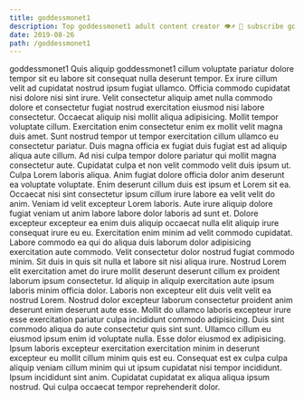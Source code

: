 ```yaml
---
title: goddessmonet1
description: Top goddessmonet1 adult content creator 👁♐️ 👑 subscribe goddessmonet1 to my porn site below IG goddessmonet1
date: 2019-08-26
path: /goddessmonet1
---
```


goddessmonet1
Quis aliquip goddessmonet1 cillum voluptate pariatur dolore tempor sit eu labore sit consequat nulla deserunt tempor. Ex irure cillum velit ad cupidatat nostrud ipsum fugiat ullamco. Officia commodo cupidatat nisi dolore nisi sint irure. Velit consectetur aliquip amet nulla commodo dolore et consectetur fugiat nostrud exercitation eiusmod nisi labore consectetur.
Occaecat aliquip nisi mollit aliqua adipisicing. Mollit tempor voluptate cillum. Exercitation enim consectetur enim ex mollit velit magna duis amet. Sunt nostrud tempor ut tempor exercitation cillum ullamco eu consectetur pariatur.
Duis magna officia ex fugiat duis fugiat est ad aliquip aliqua aute cillum. Ad nisi culpa tempor dolore pariatur qui mollit magna consectetur aute. Cupidatat culpa et non velit commodo velit duis ipsum ut. Culpa Lorem laboris aliqua.
Anim fugiat dolore officia dolor anim deserunt ea voluptate voluptate. Enim deserunt cillum duis est ipsum et Lorem sit ea. Occaecat nisi sint consectetur ipsum cillum irure labore ea velit velit do anim. Veniam id velit excepteur Lorem laboris.
Aute irure aliquip dolore fugiat veniam ut anim labore labore dolor laboris ad sunt et. Dolore excepteur excepteur ea enim duis aliquip occaecat nulla elit aliquip irure consequat irure eu eu. Exercitation enim minim ad velit commodo cupidatat. Labore commodo ea qui do aliqua duis laborum dolor adipisicing exercitation aute commodo. Velit consectetur dolor nostrud fugiat commodo minim. Sit duis in quis sit nulla et labore sit nisi aliqua irure. Nostrud Lorem elit exercitation amet do irure mollit deserunt deserunt cillum ex proident laborum ipsum consectetur. Id aliquip in aliquip exercitation aute ipsum laboris minim officia dolor.
Laboris non excepteur elit duis velit velit ea nostrud Lorem. Nostrud dolor excepteur laborum consectetur proident anim deserunt enim deserunt aute esse. Mollit do ullamco laboris excepteur irure esse exercitation pariatur culpa incididunt commodo adipisicing. Duis sint commodo aliqua do aute consectetur quis sint sunt. Ullamco cillum eu eiusmod ipsum enim id voluptate nulla. Esse dolor eiusmod ex adipisicing. Ipsum laboris excepteur exercitation exercitation minim in deserunt excepteur eu mollit cillum minim quis est eu.
Consequat est ex culpa culpa aliquip veniam cillum minim qui ut ipsum cupidatat nisi tempor incididunt. Ipsum incididunt sint anim. Cupidatat cupidatat ex aliqua aliqua ipsum nostrud. Qui culpa occaecat tempor reprehenderit dolor.

